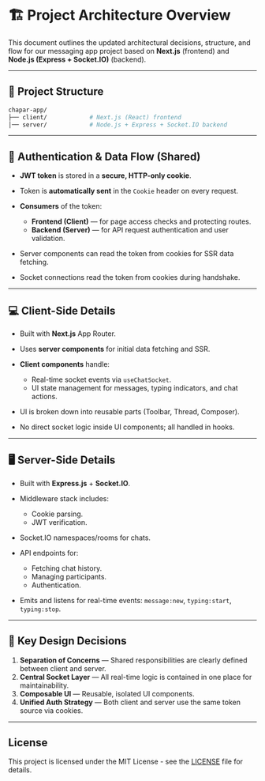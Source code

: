 # 🏗️ Project Architecture Overview

This document outlines the updated architectural decisions, structure, and flow for our messaging app project based on **Next.js** (frontend) and **Node.js (Express + Socket.IO)** (backend).

---

## 🧩 Project Structure

```bash
chapar-app/
├── client/            # Next.js (React) frontend
│── server/            # Node.js + Express + Socket.IO backend
```

---

## 🔐 Authentication & Data Flow (Shared)

* **JWT token** is stored in a **secure, HTTP-only cookie**.
* Token is **automatically sent** in the `Cookie` header on every request.
* **Consumers** of the token:

  * **Frontend (Client)** — for page access checks and protecting routes.
  * **Backend (Server)** — for API request authentication and user validation.
* Server components can read the token from cookies for SSR data fetching.
* Socket connections read the token from cookies during handshake.

---

## 💻 Client-Side Details

* Built with **Next.js** App Router.
* Uses **server components** for initial data fetching and SSR.
* **Client components** handle:

  * Real-time socket events via `useChatSocket`.
  * UI state management for messages, typing indicators, and chat actions.
* UI is broken down into reusable parts (Toolbar, Thread, Composer).
* No direct socket logic inside UI components; all handled in hooks.

---

## 🖥️ Server-Side Details

* Built with **Express.js** + **Socket.IO**.
* Middleware stack includes:

  * Cookie parsing.
  * JWT verification.
* Socket.IO namespaces/rooms for chats.
* API endpoints for:

  * Fetching chat history.
  * Managing participants.
  * Authentication.
* Emits and listens for real-time events: `message:new`, `typing:start`, `typing:stop`.

---

## 🧠 Key Design Decisions

1. **Separation of Concerns** — Shared responsibilities are clearly defined between client and server.
2. **Central Socket Layer** — All real-time logic is contained in one place for maintainability.
3. **Composable UI** — Reusable, isolated UI components.
4. **Unified Auth Strategy** — Both client and server use the same token source via cookies.

---

## License  
This project is licensed under the MIT License - see the [LICENSE](./LICENSE) file for details.  
